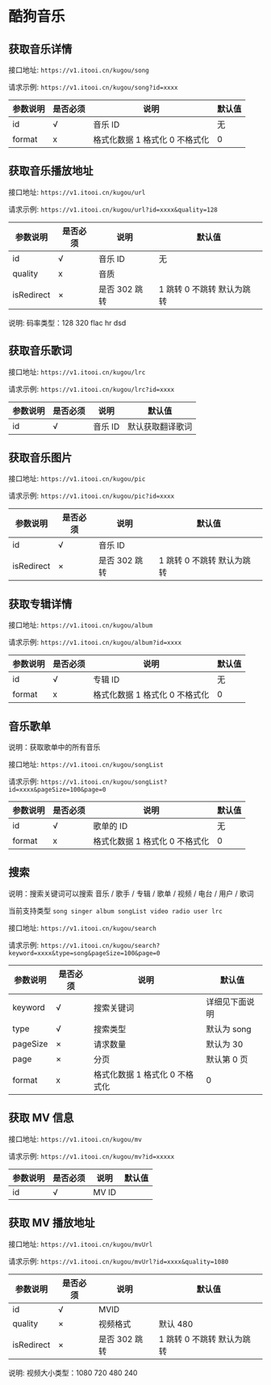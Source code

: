 # 酷狗音乐

## 获取音乐详情

接口地址: `https://v1.itooi.cn/kugou/song`

请求示例: `https://v1.itooi.cn/kugou/song?id=xxxx`

| 参数说明 | 是否必须 | 说明                           | 默认值 |
| -------- | -------- | ------------------------------ | ------ |
| id       | √        | 音乐 ID                        | 无     |
| format   | x        | 格式化数据 1 格式化 0 不格式化 | 0      |

## 获取音乐播放地址

接口地址: `https://v1.itooi.cn/kugou/url`

请求示例: `https://v1.itooi.cn/kugou/url?id=xxxx&quality=128`

| 参数说明   | 是否必须 | 说明          | 默认值                     |
| ---------- | -------- | ------------- | -------------------------- |
| id         | √        | 音乐 ID       | 无                         |
| quality    | x        | 音质          |                            |
| isRedirect | ×        | 是否 302 跳转 | 1 跳转 0 不跳转 默认为跳转 |

说明: 码率类型：128 320 flac hr dsd

## 获取音乐歌词

接口地址: `https://v1.itooi.cn/kugou/lrc`

请求示例: `https://v1.itooi.cn/kugou/lrc?id=xxxx`

| 参数说明 | 是否必须 | 说明    | 默认值           |
| -------- | -------- | ------- | ---------------- |
| id       | √        | 音乐 ID | 默认获取翻译歌词 |

## 获取音乐图片

接口地址: `https://v1.itooi.cn/kugou/pic`

请求示例: `https://v1.itooi.cn/kugou/pic?id=xxxx`

| 参数说明   | 是否必须 | 说明          | 默认值                     |
| ---------- | -------- | ------------- | -------------------------- |
| id         | √        | 音乐 ID       |                            |
| isRedirect | ×        | 是否 302 跳转 | 1 跳转 0 不跳转 默认为跳转 |

## 获取专辑详情

接口地址: `https://v1.itooi.cn/kugou/album`

请求示例: `https://v1.itooi.cn/kugou/album?id=xxxx`

| 参数说明 | 是否必须 | 说明                           | 默认值 |
| -------- | -------- | ------------------------------ | ------ |
| id       | √        | 专辑 ID                        | 无     |
| format   | x        | 格式化数据 1 格式化 0 不格式化 | 0      |

## 音乐歌单

说明：获取歌单中的所有音乐

接口地址: `https://v1.itooi.cn/kugou/songList`

请求示例: `https://v1.itooi.cn/kugou/songList?id=xxxx&pageSize=100&page=0`

| 参数说明 | 是否必须 | 说明                           | 默认值 |
| -------- | -------- | ------------------------------ | ------ |
| id       | √        | 歌单的 ID                      | 无     |
| format   | x        | 格式化数据 1 格式化 0 不格式化 | 0      |

## 搜索

说明：搜索关键词可以搜索 音乐 / 歌手 / 专辑 / 歌单 / 视频 / 电台 / 用户 / 歌词

当前支持类型 `song singer album songList video radio user lrc`

接口地址: `https://v1.itooi.cn/kugou/search`

请求示例: `https://v1.itooi.cn/kugou/search?keyword=xxxx&type=song&pageSize=100&page=0`

| 参数说明 | 是否必须 | 说明                           | 默认值         |
| -------- | -------- | ------------------------------ | -------------- |
| keyword  | √        | 搜索关键词                     | 详细见下面说明 |
| type     | √        | 搜索类型                       | 默认为 song    |
| pageSize | ×        | 请求数量                       | 默认为 30      |
| page     | ×        | 分页                           | 默认第 0 页    |
| format   | x        | 格式化数据 1 格式化 0 不格式化 | 0              |

## 获取 MV 信息

接口地址: `https://v1.itooi.cn/kugou/mv`

请求示例: `https://v1.itooi.cn/kugou/mv?id=xxxxx`

| 参数说明 | 是否必须 | 说明  | 默认值 |
| -------- | -------- | ----- | ------ |
| id       | √        | MV ID |        |

## 获取 MV 播放地址

接口地址: `https://v1.itooi.cn/kugou/mvUrl`

请求示例: `https://v1.itooi.cn/kugou/mvUrl?id=xxxx&quality=1080`

| 参数说明   | 是否必须 | 说明          | 默认值                     |
| ---------- | -------- | ------------- | -------------------------- |
| id         | √        | MVID          |                            |
| quality    | ×        | 视频格式      | 默认 480                   |
| isRedirect | ×        | 是否 302 跳转 | 1 跳转 0 不跳转 默认为跳转 |

说明: 视频大小类型：1080 720 480 240
